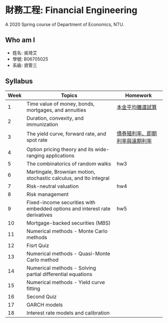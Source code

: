 # 財務工程: Financial Engineering

A 2020 Spring course of Department of Economics, NTU.

## Who am I

- 姓名: 吳琦艾
- 學號: B06705025
- 系級: 資管三

## Syllabus

| Week | Topics | Homework |
| ---- | ------ | -------- |
| 1 | Time value of money, bonds, mortgages, and annuities | [本金平均攤還試算](https://github.com/manamimebom/Financial_Engineering/tree/master/HW1)|
| 2 | Duration, convexity, and immunization |  |
| 3 | The yield curve, forward rate, and spot rate | [債券殖利率、即期利率與遠期利率](https://github.com/manamimebom/Financial_Engineering/tree/master/HW2)|
| 4 | Option pricing theory and its wide-ranging applications |  |
| 5 | The combinatorics of random walks | hw3 |
| 6 | Martingale, Brownian motion, stochastic calculus, and Ito integral |  |
| 7 | Risk-neutral valuation | hw4 |
| 8 | Risk management |  |
| 9 | Fixed-income securities with embedded options and interest rate derivatives | hw5 |
| 10 | Mortgage-backed securities (MBS) |  |
| 11 | Numerical methods - Monte Carlo methods |  |
| 12 | Fisrt Quiz |  |
| 13 | Numerical methods - Quasi-Monte Carlo method |  |
| 14 | Numerical methods - Solving partial differential equations |  |
| 15 | Numerical methods - Yield curve fitting |  |
| 16 | Second Quiz |  |
| 17 | GARCH models |  |
| 18 | Interest rate models and calibration |  |
